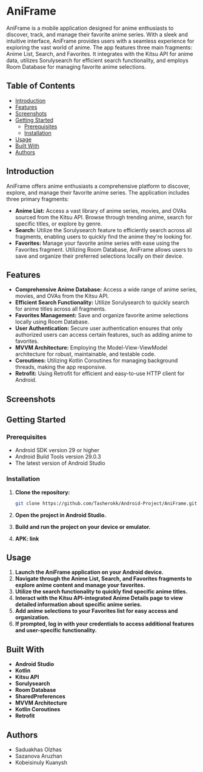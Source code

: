 # AniFrame

AniFrame is a mobile application designed for anime enthusiasts to discover, track, and manage their favorite anime series. With a sleek and intuitive interface, AniFrame provides users with a seamless experience for exploring the vast world of anime. The app features three main fragments: Anime List, Search, and Favorites. It integrates with the Kitsu API for anime data, utilizes Sorulysearch for efficient search functionality, and employs Room Database for managing favorite anime selections.

## Table of Contents

- [Introduction](#introduction)
- [Features](#features)
- [Screenshots](#screenshots)
- [Getting Started](#getting-started)
  - [Prerequisites](#prerequisites)
  - [Installation](#installation)
- [Usage](#usage)
- [Built With](#built-with)
- [Authors](#authors)


## Introduction

AniFrame offers anime enthusiasts a comprehensive platform to discover, explore, and manage their favorite anime series. The application includes three primary fragments:

- **Anime List:** Access a vast library of anime series, movies, and OVAs sourced from the Kitsu API. Browse through trending anime, search for specific titles, or explore by genre.
- **Search:** Utilize the Sorulysearch feature to efficiently search across all fragments, enabling users to quickly find the anime they're looking for.
- **Favorites:** Manage your favorite anime series with ease using the Favorites fragment. Utilizing Room Database, AniFrame allows users to save and organize their preferred selections locally on their device.

## Features

- **Comprehensive Anime Database:** Access a wide range of anime series, movies, and OVAs from the Kitsu API.
- **Efficient Search Functionality:** Utilize Sorulysearch to quickly search for anime titles across all fragments.
- **Favorites Management:** Save and organize favorite anime selections locally using Room Database.
- **User Authentication:** Secure user authentication ensures that only authorized users can access certain features, such as adding anime to favorites.
- **MVVM Architecture:** Employing the Model-View-ViewModel architecture for robust, maintainable, and testable code.
- **Coroutines:** Utilizing Kotlin Coroutines for managing background threads, making the app responsive.
- **Retrofit:** Using Retrofit for efficient and easy-to-use HTTP client for Android.

## Screenshots


## Getting Started

### Prerequisites

- Android SDK version 29 or higher
- Android Build Tools version 29.0.3
- The latest version of Android Studio

### Installation

1. **Clone the repository:**

    ```bash
    git clone https://github.com/Tasherokk/Android-Project/AniFrame.git
    ```

2. **Open the project in Android Studio.**
3. **Build and run the project on your device or emulator.**
4. **APK: link**

## Usage

1. **Launch the AniFrame application on your Android device.**
2. **Navigate through the Anime List, Search, and Favorites fragments to explore anime content and manage your favorites.**
3. **Utilize the search functionality to quickly find specific anime titles.**
4. **Interact with the Kitsu API-integrated Anime Details page to view detailed information about specific anime series.**
5. **Add anime selections to your Favorites list for easy access and organization.**
6. **If prompted, log in with your credentials to access additional features and user-specific functionality.**

## Built With

- **Android Studio**
- **Kotlin**
- **Kitsu API**
- **Sorulysearch**
- **Room Database**
- **SharedPreferences**
- **MVVM Architecture**
- **Kotlin Coroutines**
- **Retrofit**


## Authors

- Saduakhas Olzhas
- Sazanova Aruzhan
- Kobeisinuly Kuanysh

